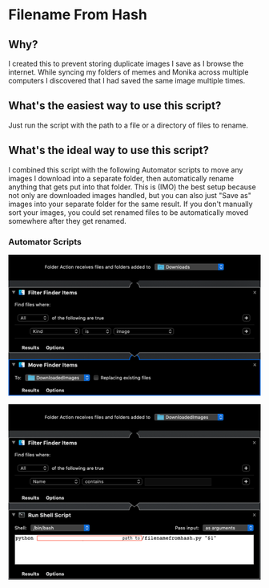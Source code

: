 # Filename From Hash

## Why?
I created this to prevent storing duplicate images I save as I browse the internet. While syncing my folders of memes 
and Monika across multiple computers I discovered that I had saved the same image multiple times. 

## What's the easiest way to use this script?
Just run the script with the path to a file or a directory of files to rename.

## What's the ideal way to use this script?
I combined this script with the following Automator scripts to move any images I download into a separate folder, then
automatically rename anything that gets put into that folder. This is (IMO) the best setup because not only are 
downloaded images handled, but you can also just "Save as" images into your separate folder for the same result. 
If you don't manually sort your images, you could set renamed files to be automatically moved somewhere after they get 
renamed.

### Automator Scripts
![Automator Move Downloaded Images](https://github.com/WilliamKluge/FilenameFromHash/blob/master/images/auto_move_images.png "Automator Move Downloaded Images")

![Automator Run Rename Script](https://github.com/WilliamKluge/FilenameFromHash/blob/master/images/auto_rename.png "Automator Run Rename Script")
